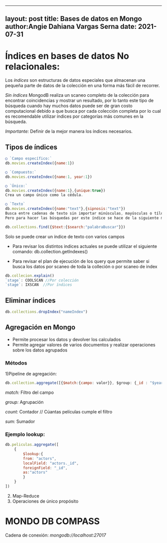 
---
layout: post
title: Bases de datos en Mongo
author:Angie Dahiana Vargas Serna
date: 2021-07-31
---
# Índices en bases de datos No relacionales:

Los *índices* son estructuras de datos especiales que almacenan una pequeña parte de datos de la colección en una forma más fácil de recorrer. 

*Sin índices* MongodB realiza un scaneo completo de la colección para encontrar coincidencias y mostrar un resultado, por lo tanto este tipo de búsqueda cuando hay muchos datos puede ser de gran costo computacional debido a que busca por cada colección completa por lo cual es recomendable utilizar índices por categorías más comunes en la búsqueda. 

*Importante:* Definir de la mejor manera los índices necesarios.

## Tipos de índices


```js
○ `Campo específico:`
db.movies.createIndex({name:1})

○ `Compuesto:`
db.movies.createIndex({name:1, year:1})

○ `Único:`
db.movies.createIndex({name:1},{unique:true})
Crea un campo único como la cédula.

○ `Texto`
db.movies.createIndex({name:"text"},{sipnosis:"text"})
Busca entre cadenas de texto sin importar minúsculas, mayúsculas o tíldes.
Pero para hacer las búsquedas por este índice se hace de la siguiente manera:

db.collections.find({$text:{$search:"palabraBuscar"}})

```
Solo se puede crear un índice de texto con varios campos 

- Para revisar los distintos indices actuales se puede utilizar el siguiente comando:
db.collection.getIndexes()

- Para revisar el plan de ejecución de los query que permite saber si busca los datos por scaneo de toda la colleción o por scaneo de index
```js
db.collecion.explain()
`stage`: COOLSCAN //Por colección
`stage`: IXSCAN  //Por índices
```

## Eliminar índices
```js
db.collections.dropIndex("nameIndex")
```

## Agregación en Mongo

- Permite procesar los datos y devolver los calculados
- Permite agregar valores de varios documentos y realizar operaciones sobre los datos agrupados


### Métodos 

1)Pipeline de agregación:
```js 
db.collection.aggregate([{$match:{campo: valor}}, $group: {_id : "$year", numeroPeliculas:{$count:{}}} ])
```
*match:* Filtro del campo

*group:* Agrupación   

*count:* Contador // Cúantas películas cumple el filtro

*sum:* Sumador 


### Ejemplo lookup:
```js 
db.peliculas.aggregate([
    {
        $lookup:{  
        from: "actors",
        localField: "actors._id",
        foreignField: "_id",
        as:"actors"
        }
    }
])
```

2) Map-Reduce
3) Operaciones de único propósito



# MONDO DB COMPASS
Cadena de conexión:
*mongodb://localhost:27017*
